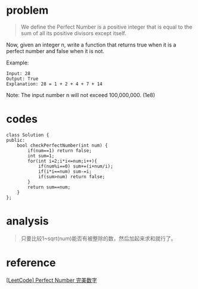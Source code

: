# problem
>We define the Perfect Number is a positive integer that is equal to the sum of all its positive divisors except itself.

Now, given an integer n, write a function that returns true when it is a perfect number and false when it is not.

Example:
```
Input: 28
Output: True
Explanation: 28 = 1 + 2 + 4 + 7 + 14
```
Note: The input number n will not exceed 100,000,000. (1e8)

# codes
```
class Solution {
public:
    bool checkPerfectNumber(int num) {
        if(num==1) return false;
        int sum=1;
        for(int i=2;i*i<=num;i++){
            if(num%i==0) sum+=(i+num/i);
            if(i*i==num) sum-=i;
            if(sum>num) return false;
        }
        return sum==num;
    }
};
```

# analysis
>只要比较1~sqrt(num)能否有被整除的数，然后加起来求和就行了。

# reference
[[LeetCode] Perfect Number 完美数字][1]

[1]: http://www.cnblogs.com/grandyang/p/6636879.html